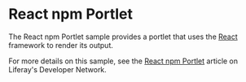 # React npm Portlet

The React npm Portlet sample provides a portlet that uses the
[React](https://reactjs.org/) framework to render its output.

For more details on this sample, see the
[React npm Portlet](https://dev.liferay.com/develop/reference/-/knowledge_base/7-1/react-npm-portlet)
article on Liferay's Developer Network.